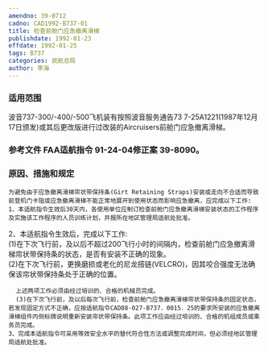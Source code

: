 ```yaml
---
amendno: 39-0712  
cadno: CAD1992-B737-01  
title: 检查前舱门应急撤离滑梯  
publishdate: 1992-01-23  
effdate: 1992-01-25  
tags: B737  
categories: 民航总局  
author: 李海  
---
```

  
### 适用范围  
波音737-300/-400/-500飞机装有按照波音服务通告73 7-25A1221(1987年12月17日颁发)或其后更改版进行过改装的Aircruisers前舱门应急撤离滑梯。  
  
<!--more-->  
### 参考文件    FAA适航指令 91-24-04修正案 39-8090。  
  
### 原因、措施和规定  
    为避免由于应急撤离滑梯帘状带保持条(Girt Retaining Straps)安装或走向不合适而导致前登机门卡阻或应急撤离滑梯不能正常地展开到使用状态而影响应急撤离，应完成以下工作:  
    1、本适航指令生效后30天内，各使用单位应制订检查前舱门应急撤离滑梯安装状态的工作程序及实施该工作程序的人员训练计划，并报所在地区管理局适航处批准。  
2、本适航指令生效后，完成以下工作:  
(1)在下次飞行前，及以后不超过200飞行小时的间隔内，检查前舱门应急撤离滑梯帘状带保持条的状态，是否有安装不正确的现象。  
      (2)在下次飞行前，更换磨损或老化的尼龙搭链(VELCRO)，因其咬合强度无法确保该帘状带保持条处于正确的位置。  
  
  
      上述两项工作必须由经过培训的、合格的机械员完成。  
      (3)在下次飞行前，及以后每次飞行前，检查前舱门应急撤离滑梯帘状带保持条的固定状态，若发现固定方式不正确，应按适航指令CAD88-027-B737．0015．25的要求所安装的应急撤离滑梯组件内侧标牌说明重新安装帘状带保持条。此项工作应由经过培训的、合格的机组成员或乘务员完成。  
    3、完成本适航指令可采用等效安全水平的替代符合性方法或调整完成时间，但必须经地区管理局适航处批准。  
